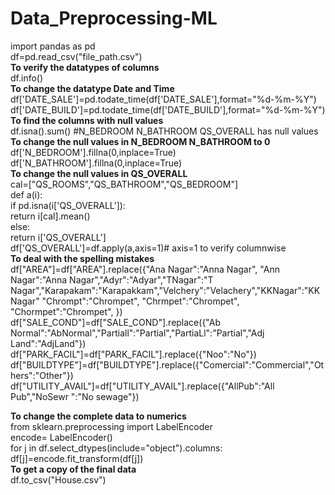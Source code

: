 # Data_Preprocessing-ML

import pandas as pd  
df=pd.read_csv("file_path.csv")  
**To verify the datatypes of columns**  
df.info()  
**To change the datatype Date and Time**  
df['DATE_SALE']=pd.todate_time(df['DATE_SALE'],format="%d-%m-%Y")  
df['DATE_BUILD']=pd.todate_time(df['DATE_BUILD'],format="%d-%m-%Y")  
**To find the columns with null values**  
df.isna().sum() #N_BEDROOM N_BATHROOM QS_OVERALL has null values  
**To change the null values in N_BEDROOM N_BATHROOM to 0**  
df['N_BEDROOM'].fillna(0,inplace=True)  
df['N_BATHROOM'].fillna(0,inplace=True)  
**To change the null values in QS_OVERALL**    
cal=["QS_ROOMS","QS_BATHROOM","QS_BEDROOM"]  
def a(i):  
 if pd.isna(i['QS_OVERALL']):  
  return i[cal].mean()  
 else:    
  return i['QS_OVERALL']  
df['QS_OVERALL']=df.apply(a,axis=1)# axis=1 to verify  columnwise  
**To deal with the spelling mistakes**  
df["AREA"]=df["AREA"].replace({"Ana Nagar":"Anna Nagar", "Ann Nagar":"Anna Nagar","Adyr":"Adyar","TNagar":"T Nagar","Karapakam":"Karapakkam","Velchery":"Velachery","KKNagar":"KK Nagar"
                               "Chrompt":"Chrompet",
                               "Chrmpet":"Chrompet",
                               "Chormpet":"Chrompet",
                              })   
df["SALE_COND"]=df["SALE_COND"].replace({"Ab Normal":"AbNormal","Partiall":"Partial","PartiaLl":"Partial","Adj Land":"AdjLand"})   
df["PARK_FACIL"]=df["PARK_FACIL"].replace({"Noo":"No"})   
df["BUILDTYPE"]=df["BUILDTYPE"].replace({"Comercial":"Commercial","Others":"Other"})   
df["UTILITY_AVAIL"]=df["UTILITY_AVAIL"].replace({"AllPub":"All Pub","NoSewr ":"No sewage"})    

**To change the complete data to numerics**   
from sklearn.preprocessing import LabelEncoder  
encode= LabelEncoder()  
for j in df.select_dtypes(include="object").columns:  
  df[j]=encode.fit_transform(df[j])  
**To get a copy of the final data**  
df.to_csv("House.csv")   




